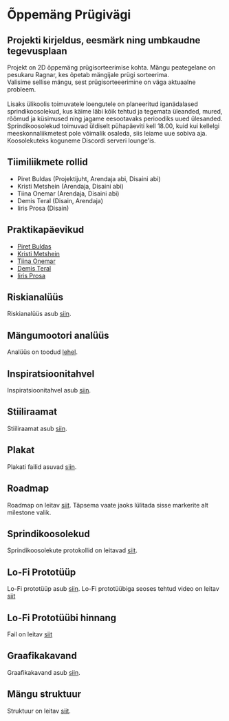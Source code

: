 # Õppemäng Prügivägi

## Projekti kirjeldus, eesmärk ning umbkaudne tegevusplaan
Projekt on 2D õppemäng prügisorteerimise kohta. Mängu peategelane on pesukaru Ragnar, kes õpetab mängijale prügi sorteerima. <br> 
Valisime sellise mängu, sest prügisorteeerimine on väga aktuaalne probleem. <br> 
<br> Lisaks ülikoolis toimuvatele loengutele on planeeritud iganädalased sprindikoosolekud, kus käime läbi kõik tehtud ja tegemata üleanded, mured, rõõmud ja küsimused ning jagame eesootavaks perioodiks uued ülesanded. <br> 
Sprindikoosolekud toimuvad üldiselt pühapäeviti kell 18.00, kuid kui kellelgi meeskonnaliikmetest pole võimalik osaleda, siis leiame uue sobiva aja. Koosolekuteks koguneme Discordi serveri lounge'is.

## Tiimiliikmete rollid
- Piret Buldas (Projektijuht, Arendaja abi, Disaini abi)
- Kristi Metshein (Arendaja, Disaini abi)
- Tiina Onemar (Arendaja, Disaini abi)
- Demis Teral (Disain, Arendaja)
- Iiris Prosa (Disain)

## Praktikapäevikud
- [Piret Buldas](https://github.com/TLUHK-RIF22/Oppemang/issues/6) 
- [Kristi Metshein](https://github.com/TLUHK-RIF22/Oppemang/issues/7) 
- [Tiina Onemar](https://github.com/TLUHK-RIF22/Oppemang/issues/8) 
- [Demis Teral](https://github.com/TLUHK-RIF22/Oppemang/issues/14)
- [Iiris Prosa](https://github.com/TLUHK-RIF22/Oppemang/issues/15)  

## Riskianalüüs
Riskianalüüs asub [siin](Riskianaluus.md).

## Mängumootori analüüs
Analüüs on toodud [lehel](Mängumootori_analüüs.md). 

## Inspiratsioonitahvel
Inspiratsioonitahvel asub [siin](https://www.figma.com/file/jnsVthyNQYT1DgylOYtEHX/Pr%C3%BCgiv%C3%A4gi?type=design&node-id=1%3A2&mode=design&t=OXQXSQaDSlG24q5O-1).

## Stiiliraamat
Stiiliraamat asub [siin](Stiiliraamat.md).

## Plakat
Plakati failid asuvad [siin](https://github.com/TLUHK-RIF22/Oppemang-Prugivagi/tree/main/assets/plakat).

## Roadmap
Roadmap on leitav [siit](https://github.com/orgs/TLUHK-RIF22/projects/1/views/4). Täpsema vaate jaoks lülitada sisse markerite alt milestone valik. 

## Sprindikoosolekud
Sprindikoosolekute protokollid on leitavad [siit](https://github.com/TLUHK-RIF22/Oppemang-Prugivagi/issues/16).

## Lo-Fi Prototüüp
Lo-Fi prototüüp asub [siin](https://www.figma.com/file/jnsVthyNQYT1DgylOYtEHX/Pr%C3%BCgiv%C3%A4gi?type=design&node-id=1%3A2&mode=design&t=OXQXSQaDSlG24q5O-1).
Lo-Fi prototüübiga seoses tehtud video on leitav [siit](https://drive.google.com/file/d/1ib1Q2BILSovMZl5GtKMm83HAVd2bFag1/view?usp=sharing)

## Lo-Fi Prototüübi hinnang
Fail on leitav [siit](https://github.com/TLUHK-RIF22/Oppemang-Prugivagi/blob/bd19c930d9baf7cac4b18530b22ad9a54e424d41/HinnangUIUX.pdf)

## Graafikakavand
Graafikakavand asub [siin](https://www.figma.com/file/jnsVthyNQYT1DgylOYtEHX/Pr%C3%BCgiv%C3%A4gi?type=design&node-id=1%3A2&mode=design&t=OXQXSQaDSlG24q5O-1).

## Mängu struktuur
Struktuur on leitav [siit](Struktuur.md). 
